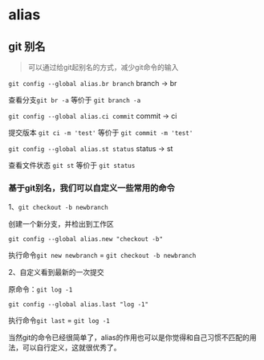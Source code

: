 # alias

## git 别名

> 可以通过给git起别名的方式，减少git命令的输入

`git config --global alias.br branch` branch -> br

查看分支`git br -a` 等价于 `git branch -a` 

`git config --global alias.ci commit` commit -> ci

提交版本 `git ci -m 'test'` 等价于 `git commit -m 'test'`

`git config --global alias.st status` status -> st

查看文件状态 `git st` 等价于 `git status`

### 基于git别名，我们可以自定义一些常用的命令

1、`git checkout -b newbranch`

创建一个新分支，并检出到工作区

`git config --global alias.new "checkout -b"`

执行命令`git new newbranch` = `git checkout -b newbranch`

2、自定义看到最新的一次提交

原命令：`git log -1`

`git config --global alias.last "log -1"`

执行命令`git last` = `git log -1`

当然git的命令已经很简单了，alias的作用也可以是你觉得和自己习惯不匹配的用法，可以自行定义，这就很优秀了。


